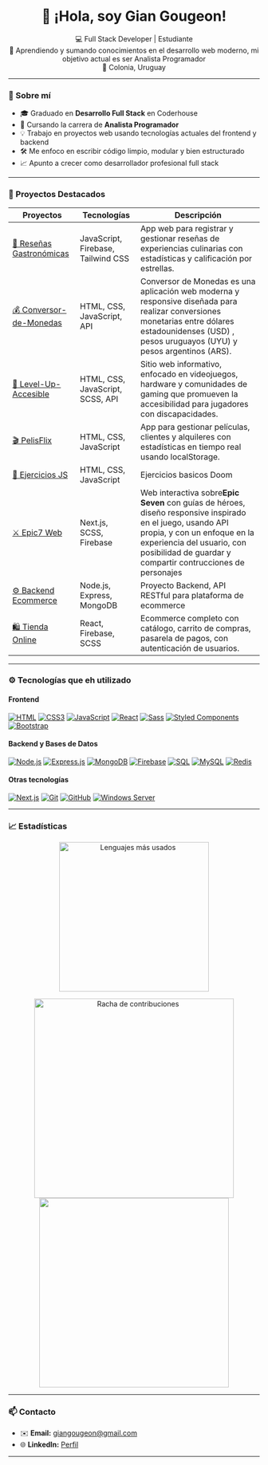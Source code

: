 <h1 align="center">👋 ¡Hola, soy Gian Gougeon!</h1>

<p align="center">
  💻 Full Stack Developer | Estudiante <br>
  🎯 Aprendiendo y sumando conocimientos en el desarrollo web moderno, mi objetivo actual es ser Analista Programador <br>
  📍 Colonia, Uruguay
</p>

---

### 🚀 Sobre mí

- 🎓 Graduado en **Desarrollo Full Stack** en Coderhouse
- 🧠 Cursando la carrera de **Analista Programador**
- 💡 Trabajo en proyectos web usando tecnologías actuales del frontend y backend
- 🛠️ Me enfoco en escribir código limpio, modular y bien estructurado
- 📈 Apunto a crecer como desarrollador profesional full stack

---

### 💼 Proyectos Destacados

| Proyectos                                                               | Tecnologías                | Descripción                                                                                                                                                                                                                                     |
| ----------------------------------------------------------------------- | --------------------------- | ------------------------------------------------------------------------------------------------------------------------------------------------------------------------------------------------------------------------------------------------ |
| [📝 Reseñas Gastronómicas](https://github.com/GianGougeon/Resenias-Gastronomicas) | JavaScript, Firebase, Tailwind CSS | App web para registrar y gestionar reseñas de experiencias culinarias con estadísticas y calificación por estrellas. |
| [💰 Conversor-de-Monedas](https://github.com/GianGougeon/Conversor-de-Monedas) | HTML, CSS, JavaScript, API | Conversor de Monedas es una aplicación web moderna y responsive diseñada para realizar conversiones monetarias entre dólares estadounidenses (USD) , pesos uruguayos (UYU) y pesos argentinos (ARS).                                                                                               |
| [🙌 Level-Up-Accesible](https://github.com/GianGougeon/Level-Up-Accesible) | HTML, CSS, JavaScript, SCSS, API | Sitio web informativo, enfocado en videojuegos, hardware y comunidades de gaming que promueven la accesibilidad para jugadores con discapacidades.                                                                                               |
| [🎬 PelisFlix](https://github.com/GianGougeon/ObligatorioProgramacion1)    | HTML, CSS, JavaScript       | App para gestionar películas, clientes y alquileres con estadísticas en tiempo real usando localStorage.                                                                                                                                       |
| [📝 Ejercicios JS](https://github.com/GianGougeon/CTC-Rosario-ejericios)   | HTML, CSS, JavaScript       | Ejercicios basicos Doom                                                                                                                                                                                                                          |
| [⚔️ Epic7 Web](https://github.com/GianGougeon/Epic7-Web)                 | Next.js, SCSS, Firebase     | Web interactiva sobre**Epic Seven** con guías de héroes, diseño responsive inspirado en el juego, usando API propia, y con un enfoque en la experiencia del usuario, con posibilidad de guardar y compartir contrucciones de personajes |
| [⚙️ Backend Ecommerce](https://github.com/GianGougeon/Backend)           | Node.js, Express, MongoDB   | Proyecto Backend, API RESTful para plataforma de ecommerce                                                                                                                                                                                       |
| [🛍️ Tienda Online](https://github.com/GianGougeon/Proyecto-ReactJS)      | React, Firebase, SCSS       | Ecommerce completo con catálogo, carrito de compras, pasarela de pagos, con autenticación de usuarios.                                                                                                                                         |

---

### ⚙️ Tecnologías que eh utilizado

#### **Frontend**

[![HTML](https://img.shields.io/badge/HTML-E34F26?style=for-the-badge&logo=html5&logoColor=white)](https://developer.mozilla.org/en-US/docs/Web/HTML)
[![CSS3](https://img.shields.io/badge/CSS3-1572B6?style=for-the-badge&logo=css3&logoColor=white)](https://developer.mozilla.org/en-US/docs/Web/CSS)
[![JavaScript](https://img.shields.io/badge/JavaScript-F7DF1E?style=for-the-badge&logo=javascript&logoColor=black)](https://developer.mozilla.org/en-US/docs/Web/JavaScript)
[![React](https://img.shields.io/badge/React-20232A?style=for-the-badge&logo=react&logoColor=61DAFB)](https://reactjs.org/)
[![Sass](https://img.shields.io/badge/Sass-CC6699?style=for-the-badge&logo=sass&logoColor=white)](https://sass-lang.com/)
[![Styled Components](https://img.shields.io/badge/Styled--Components-db7093?style=for-the-badge&logo=styled-components&logoColor=white)](https://styled-components.com/)
[![Bootstrap](https://img.shields.io/badge/Bootstrap-563D7C?style=for-the-badge&logo=bootstrap&logoColor=white)](https://getbootstrap.com/)

#### **Backend y Bases de Datos**

[![Node.js](https://img.shields.io/badge/Node.js-339933?style=for-the-badge&logo=nodedotjs&logoColor=white)](https://nodejs.org/)
[![Express.js](https://img.shields.io/badge/Express.js-000000?style=for-the-badge&logo=express&logoColor=white)](https://expressjs.com/)
[![MongoDB](https://img.shields.io/badge/MongoDB-4DB33D?style=for-the-badge&logo=mongodb&logoColor=white)](https://www.mongodb.com/)
[![Firebase](https://img.shields.io/badge/Firebase-FFCA28?style=for-the-badge&logo=firebase&logoColor=black)](https://firebase.google.com/)
[![SQL](https://img.shields.io/badge/SQL-4479A1?style=for-the-badge&logo=sql&logoColor=white)](https://en.wikipedia.org/wiki/SQL)
[![MySQL](https://img.shields.io/badge/MySQL-4479A1?style=for-the-badge&logo=mysql&logoColor=white)](https://www.mysql.com/)
[![Redis](https://img.shields.io/badge/Redis-DC382D?style=for-the-badge&logo=redis&logoColor=white)](https://redis.io/)

#### **Otras tecnologías**

[![Next.js](https://img.shields.io/badge/Next.js-000000?style=for-the-badge&logo=nextdotjs&logoColor=white)](https://nextjs.org/)
[![Git](https://img.shields.io/badge/Git-F05032?style=for-the-badge&logo=git&logoColor=white)](https://git-scm.com/)
[![GitHub](https://img.shields.io/badge/GitHub-181717?style=for-the-badge&logo=github&logoColor=white)](https://github.com/)
[![Windows Server](https://img.shields.io/badge/Windows_Server-0078D6?style=for-the-badge&logo=windows&logoColor=white)](https://www.microsoft.com/windows-server)

---

### 📈 Estadísticas

<p align="center"> <img src="https://github-readme-stats.vercel.app/api/top-langs/?username=GianGougeon&layout=compact&theme=dark&hide_border=true&langs_count=6" alt="Lenguajes más usados" width="300"/>
<p align="center"> <img src="https://github-readme-streak-stats.herokuapp.com/?user=GianGougeon&theme=dark&hide_border=true" alt="Racha de contribuciones" width="400"/>
<img src="https://github-readme-stats.vercel.app/api?username=giangougeon&show_icons=true&theme=radical" width="380"></p>

---

### 📫 Contacto

- ✉️ **Email:** giangougeon@gmail.com
- 🌐 **LinkedIn:** [Perfil](https://www.linkedin.com/in/gian-gougeon/)

---
